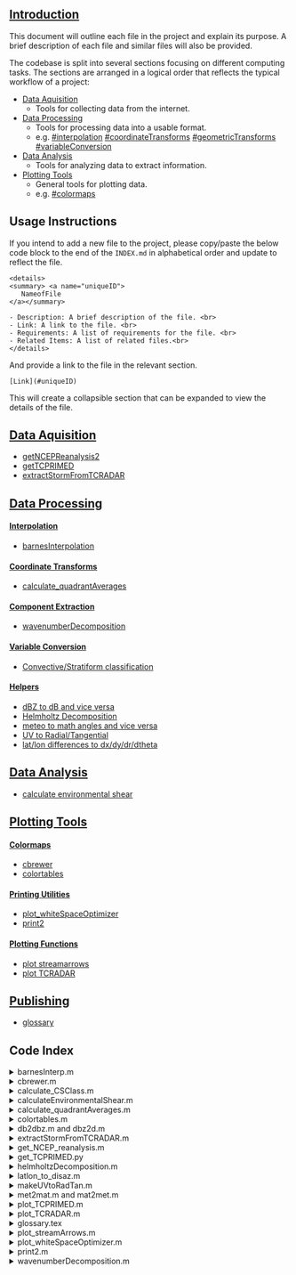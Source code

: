 ## [Introduction](#1-introduction)

This document will outline each file in the project and explain its purpose. A
brief description of each file and similar files will also be provided.

The codebase is split into several sections focusing on different
computing tasks. The sections are arranged in a logical order that reflects the
typical workflow of a project:

- [Data Aquisition](#data-aquisition)
  - Tools for collecting data from the internet.
- [Data Processing](#data-processing)
  - Tools for processing data into a usable format.
  - e.g. [#interpolation](#interpolation)
    [#coordinateTransforms](#coordinateTransforms)
    [#geometricTransforms](#geometricTransforms) [#variableConversion](#variableConversion)
- [Data Analysis](#data-analysis)
  - Tools for analyzing data to extract information.
- [Plotting Tools](#plotting-tools)
  - General tools for plotting data.
  - e.g. [#colormaps](#colormaps)

## Usage Instructions

If you intend to add a new file to the project, please copy/paste the below code
block to the end of the `INDEX.md` in alphabetical order and update to reflect
the file.
```
<details>
<summary> <a name="uniqueID">
   NameofFile
</a></summary>

- Description: A brief description of the file. <br>
- Link: A link to the file. <br>
- Requirements: A list of requirements for the file. <br>
- Related Items: A list of related files.<br>
</details>
```
And provide a link to the file in the relevant section.
```
[Link](#uniqueID)
```

This will create a collapsible section that can be expanded to view the details of the file.
## [Data Aquisition](#dataAquisition)
- [getNCEPReanalysis2](#getNCEPReanalysis)
- [getTCPRIMED](#getTCPRIMED)
- [extractStormFromTCRADAR](#extractStormFromTCRADAR)

## [Data Processing](#dataProcessing)

#### [Interpolation](#interpolation)
- [barnesInterpolation](#barnesInterp)

#### [Coordinate Transforms](#coordinateTransforms)
- [calculate_quadrantAverages](#calculate_quadrantAverages)
#### [Component Extraction](#geometricTransforms)
- [wavenumberDecomposition](#wavenumberDecomposition)
#### [Variable Conversion](#variableConversion)
- [Convective/Stratiform classification](#calculate_CSClass)
#### [Helpers](#helpers)
- [dBZ to dB and vice versa](#db2dbz)
- [Helmholtz Decomposition](#helmholtzDecomposition)
- [meteo to math angles and vice versa](#met2mat)
- [UV to Radial/Tangential](#makeUVtoRadTan)
- [lat/lon differences to dx/dy/dr/dtheta](#latlon_to_disaz)

## [Data Analysis](#dataAnalysis)
- [calculate environmental shear](#calculateEnvironmentalShear)

## [Plotting Tools](#plottingTools)
#### [Colormaps](#colormaps)
- [cbrewer](#cbrewer)
- [colortables](#colortables)
#### [Printing Utilities](#printingUtilities)
- [plot_whiteSpaceOptimizer](#plot_whiteSpaceOptimizer)
- [print2](#print2)
#### [Plotting Functions](#plottingFunctions)
- [plot streamarrows](#plot_streamArrows)
- [plot TCRADAR](#plot_TCRADAR)
  
## [Publishing](#publishing)
- [glossary](#glossary)



## Code Index
<details><summary> <a name="barnesInterp">
   barnesInterp.m
   </a></summary>

   - Description: An iterative, gaussian weighted interpolation scheme <br>
   - Link: `./dataProcessing/barnesInterp.m` <br>
   - Requirements: MATLAB <br>
   - Related Items: <br>
   </details>

<details><summary> <a name="cbrewer">
      cbrewer.m
   </a></summary>
   - Description: useful tool for generating colormaps. The use cases here are more
   specific to meteorology. <br>
   - Link: `./plottingTools/colortables.m` <br>
   - Requirements: MATLAB, `plot_brewer_cmap.m`, `colorbrewer.mat`, `cbrewer.m` <br>
   - Related Items: `cbrewer.m`<br>
   </details>

<details><summary> <a name="calculate_CSClass">
      calculate_CSClass.m
   </a></summary>

   - Description: Calculate the convective-stratiform classification of a
   reflectivity field <br>
   - Link: `./dataProcessing/calculate_CSClass.m` <br>
   - Requirements: MATLAB <br>
   - Related Items: <br>
   </details>

<details><summary> <a name="calculateEnvironmentalShear">
      calculateEnvironmentalShear.m
   </a></summary>

   - Description: Calculate environmental shear from NCEP Reanalysis II data (see Kanamitsu et al., 2002) using the methodology described in Davis et al. (2008). Please read the documentation before using this script. <br>
   - Link: `./dataAnalysis/calculateEnvironmentalShear.m` <br>
   - Requirements: MATLAB <br>
   - Related Items: <br>
      - Davis, C., C. Snyder, and A. C. Didlake, 2008: A vortex-based perspective of eastern Pacific tropical cyclone formation. Monthly Weather Review, 136, 2461–2477, https://doi.org/10.1175/2007MWR2317.1.<br>
      - Kanamitsu, B. Y. M., W. Ebisuzaki, W. Jack, S. Yang, J. J. Hnilo, M. Fiorino, and G. L. Potter, 2002: NCEP-DOE AMIP-II Reanalysis (R-2). Bulletin of the American Meteorological Society, 83, 1631–1644, https://doi.org/10.1175/BAMS-83-11-1631. <br>
   </details>


<details><summary> <a name="calculate_quadrantAverages">
      calculate_quadrantAverages.m
   </a></summary>

   - Description: Calculate quadrant averages from a given center location (in lat/lon) and direction. <br>
   - Link: `./dataProcessing/calculate_quadrantAverages.m` <br>
   - Requirements: MATLAB; [`met2mat.m`](#met2mat) <br>
   - Related Items: <br>
   </details>

<details><summary> <a name="colortables">
      colortables.m
   </a></summary>

   - Description: useful tool for generating colormaps. The use cases here are more
   specific to meteorology. <br>
   - Link: `./plottingTools/colortables.m` <br>
   - Requirements: MATLAB, `plot_brewer_cmap.m`, `colorbrewer.mat`, `cbrewer.m` <br>
   - Related Items: `cbrewer.m`<br>
   </details>

<details><summary> <a name="db2dbz">
   db2dbz.m and dbz2d.m
   </a></summary>

   - Description: convert dBZ to dB and back again <br>
   - Link: `./dataProcessing/helpers/dbz2db.m` and `./dataProcessing/helpers/db2dbz.m` <br>
   - Requirements: MATLAB <br>
   - Related Items: <br>
   </details>

<details><summary> <a name="extractStormFromTCRADAR">
   extractStormFromTCRADAR.m
   </a></summary>

   - Description: Extract all variables of TCRADAR for a single storm. <br>
   - Link: `./dataProcessing/extractStormFromTCRADAR.m` <br>
   - Requirements: MATLAB <br>
   - Related Items: 
      - TC-RADAR is available here: [TC-RADAR](https://www.aoml.noaa.gov/ftp/pub/hrd/data/radar/level3/)<br>
   </details>


<details><summary> <a name="getNCEPReanalysis">
   get_NCEP_reanalysis.m
   </a></summary>

   - Description: download the NCEP reanalysis data for a given year. <br>
   - Link: `./dataAquisition/get_NCEP_reanalysis.m` <br>
   - Requirements: MATLAB <br>
   - Related Items: <br>
   </details>
   
<details><summary> <a name="getTCPRIMED">
   get_TCPRIMED.py
   </a></summary>

   - Description: download TCPRIMED data from AWS. <br>
   - Link: `./dataAquisition/get_TCPRIMED.py` <br>
   - Requirements: python <br>
   - Related Items: plot_TCPRIMED.m <br>
   </details>
<details><summary> <a name="helmholtzDecomposition">
   helmholtzDecomposition.m
   </a></summary>

   - Description: Perform Helmholtz decomposition on horizontal wind (zonal and meridional) fields. Includes dVdx subroutine. <br>
   - Link: `./dataProcessing/helpers/helmholtzDecomposition.m` <br>
   - Requirements: MATLAB <br>
   - Related Items: [calculateEnvironmentalShear.m](#calculateEnvironmentalShear) <br>
   </details>
   

<details><summary> <a name="latlon_to_disaz.m">
   latlon_to_disaz.m
   </a></summary>

   - Description: convert differences in latitude and longitude to zonal, meridional, meridian arclength, and azimuth <br>
   - Link: `./dataProcessing/helpers/latlon_to_disaz.m` <br>
   - Requirements: MATLAB <br>
   - Related Items: <br>
   </details>

<details><summary> <a name="makeUVtoRadTan">
   makeUVtoRadTan.m
   </a></summary>

   - Description: quickly convert between zonal and meridional wind to radial and tangential wind<br>
   - Link: `./dataProcessing/helpers/makeUVtoRadTan.m` <br>
   - Requirements: MATLAB <br>
   - Related Items: <br>
   </details>

<details><summary> <a name="met2mat">
   met2mat.m and mat2met.m
   </a></summary>

   - Description: handy conversions between math and meteo angle conventions. <br>
   - Link: `./dataProcessing/helpers/met2mat.m` and `./dataProcessing/helpers/met2mat.m` <br>
   - Requirements: MATLAB <br>
   - Related Items: <br>
   </details>


<details><summary> <a name="plotTCPRIMED">
   plot_TCPRIMED.m
   </a></summary>

   - Description: plot TCPRIMED microwave. <br>
   - Link: `./plottingTools/get_TCPRIMED.m` <br>
   - Requirements: MATLAB <br>
   - Related Items: get_TCPRIMED.py <br>
   </details>

<details><summary> <a name="plot_TCRADAR">
   plot_TCRADAR.m
   </a></summary>

   - Description: Plot TCRADAR data. <br>
   - Link: `./plottingTools/plot_TCRADAR.m` <br>
   - Requirements: MATLAB <br>
   - Related Items: 
      - [extractStormFromTCRADAR](#extractStormFromTCRADAR) <br>
      - TCRADAR is available here: [TCRADAR](https://www.aoml.noaa.gov/ftp/pub/hrd/data/radar/level3/) <br>
   </details>

<details><summary> <a name="glossary">
   glossary.tex
   </a></summary>

   - Description: A list of commonly used METEO terms and definitions. <br>
   - Link: `./publishing/glossary.tex` <br>
   - Requirements: LaTeX <br>
   - Related Items: <br>
   </details>
<details><summary> <a name="plot_streamArrows">
   plot_streamArrows.m
   </a></summary>

   - Description: Plot curved vector fields. <br>
   - Link: `./plottingTools/plot_streamArrows.m` <br>
   - Requirements: MATLAB <br>
   - Related Items: <br>
   </details>

<details><summary> <a name="plot_whiteSpaceOptimizer">
      plot_whiteSpaceOptimizer.m
   </a></summary>

   - Description: A helper function to reduce the white space of a figure and
   modify all fonts. <br>
   - Link: `./plottingTools/plot_whiteSpaceOptimizer.m` <br>
   - Requirements: MATLAB, `plottingTools/plot_whiteSpaceOptimizer.m` <br>
   - Related Items: [print2](#print2) <br>
   </details>

<details><summary> <a name="print2">
   print2.m
   </a></summary>

   - Description: An easier to use printing function that supports rasterized and
   vector rendering <br>
   - Link: `./plottingTools/print2.m` <br>
   - Requirements: MATLAB, `plottingTools/plot_whiteSpaceOptimizer.m` <br>
   - Related Items: <br>
   </details>

<details><summary> <a name="wavenumberDecomposition">
   wavenumberDecomposition.m
   </a></summary>

   - Description: A tool to decompose centered cartesian tensor fields into integer wavenumber components <br>
   - Link: `./dataProcessing/wavenumberDecomposition.m` <br>
   - Requirements: MATLAB <br>
   - Related Items: <br>
   </details>
   
